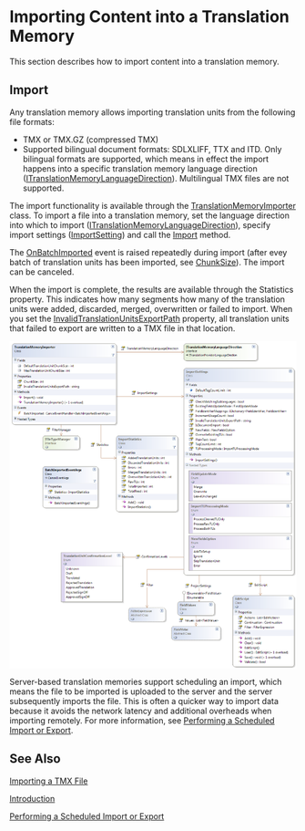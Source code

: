 Importing Content into a Translation Memory
=====
This section describes how to import content into a translation memory.

Import
----
Any translation memory allows importing translation units from the following file formats:

* TMX or TMX.GZ (compressed TMX)
* Supported bilingual document formats: SDLXLIFF, TTX and ITD.
Only bilingual formats are supported, which means in effect the import happens into a specific translation memory language direction ([ITranslationMemoryLanguageDirection](../../api/translationmemory/Sdl.LanguagePlatform.TranslationMemoryApi.ITranslationMemoryLanguageDirection.yml)). Multilingual TMX files are not supported.

The import functionality is available through the [TranslationMemoryImporter](../../api/translationmemory/Sdl.LanguagePlatform.TranslationMemoryApi.TranslationMemoryImporter.yml) class. To import a file into a translation memory, set the language direction into which to import ([ITranslationMemoryLanguageDirection](../../api/translationmemory/Sdl.LanguagePlatform.TranslationMemoryApi.ITranslationMemoryLanguageDirection.yml)), specify import settings ([ImportSetting](../../api/translationmemory/Sdl.LanguagePlatform.TranslationMemory.ImportSettings.yml)) and call the [Import](../../api/translationmemory/Sdl.LanguagePlatform.TranslationMemoryApi.TranslationMemoryImporter.yml#Sdl_LanguagePlatform_TranslationMemoryApi_TranslationMemoryImporter_Import_System_String_) method.

The [OnBatchImported](../../api/translationmemory/Sdl.Core.TM.ImportExport.Importer.yml#Sdl_Core_TM_ImportExport_Importer_OnBatchImported_Sdl_LanguagePlatform_TranslationMemory_ImportResults_Sdl_LanguagePlatform_TranslationMemory_ImportStatistics_) event is raised repeatedly during import (after evey batch of translation units has been imported, see [ChunkSize](../../api/translationmemory/Sdl.Core.TM.ImportExport.Importer.yml#Sdl_Core_TM_ImportExport_Importer_ChunkSize)). The import can be canceled.

When the import is complete, the results are available through the Statistics property. This indicates how many segments how many of the translation units were added, discarded, merged, overwritten or failed to import. When you set the [InvalidTranslationUnitsExportPath](../../api/translationmemory/Sdl.Core.TM.ImportExport.Importer.yml#Sdl_Core_TM_ImportExport_Importer_InvalidTranslationUnitsExportPath) property, all translation units that failed to export are written to a TMX file in that location.


<img style="display:block; " src="images/Import.png"/>


Server-based translation memories support scheduling an import, which means the file to be imported is uploaded to the server and the server subsequently imports the file. This is often a quicker way to import data because it avoids the network latency and additional overheads when importing remotely. For more information, see [Performing a Scheduled Import or Export](performing_a_scheduled_import_or_export.md).

See Also
-------
[Importing a TMX File](importing_a_tmx_file.md)

[Introduction](working_with_translation_memories.md)

[Performing a Scheduled Import or Export](performing_a_scheduled_import_or_export.md)